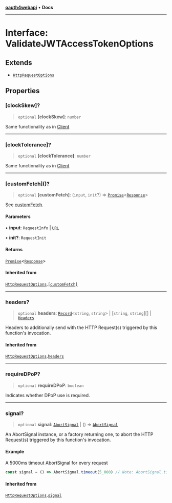 [**oauth4webapi**](../README.md) • **Docs**

***

# Interface: ValidateJWTAccessTokenOptions

## Extends

- [`HttpRequestOptions`](HttpRequestOptions.md)

## Properties

### \[clockSkew\]?

> `optional` **\[clockSkew\]**: `number`

Same functionality as in [Client](Client.md)

***

### \[clockTolerance\]?

> `optional` **\[clockTolerance\]**: `number`

Same functionality as in [Client](Client.md)

***

### \[customFetch\]()?

> `optional` **\[customFetch\]**: (`input`, `init`?) => [`Promise`](https://developer.mozilla.org/docs/Web/JavaScript/Reference/Global_Objects/Promise)\<[`Response`](https://developer.mozilla.org/docs/Web/API/Response)\>

See [customFetch](../variables/customFetch.md).

#### Parameters

• **input**: `RequestInfo` \| [`URL`](https://developer.mozilla.org/docs/Web/API/URL)

• **init?**: `RequestInit`

#### Returns

[`Promise`](https://developer.mozilla.org/docs/Web/JavaScript/Reference/Global_Objects/Promise)\<[`Response`](https://developer.mozilla.org/docs/Web/API/Response)\>

#### Inherited from

[`HttpRequestOptions`](HttpRequestOptions.md).[`[customFetch]`](HttpRequestOptions.md#%5Bcustomfetch%5D)

***

### headers?

> `optional` **headers**: [`Record`](https://www.typescriptlang.org/docs/handbook/utility-types.html#recordkeys-type)\<`string`, `string`\> \| [`string`, `string`][] \| [`Headers`](https://developer.mozilla.org/docs/Web/API/Headers)

Headers to additionally send with the HTTP Request(s) triggered by this function's invocation.

#### Inherited from

[`HttpRequestOptions`](HttpRequestOptions.md).[`headers`](HttpRequestOptions.md#headers)

***

### requireDPoP?

> `optional` **requireDPoP**: `boolean`

Indicates whether DPoP use is required.

***

### signal?

> `optional` **signal**: [`AbortSignal`](https://developer.mozilla.org/docs/Web/API/AbortSignal) \| () => [`AbortSignal`](https://developer.mozilla.org/docs/Web/API/AbortSignal)

An AbortSignal instance, or a factory returning one, to abort the HTTP Request(s) triggered by
this function's invocation.

#### Example

A 5000ms timeout AbortSignal for every request

```js
const signal = () => AbortSignal.timeout(5_000) // Note: AbortSignal.timeout may not yet be available in all runtimes.
```

#### Inherited from

[`HttpRequestOptions`](HttpRequestOptions.md).[`signal`](HttpRequestOptions.md#signal)
